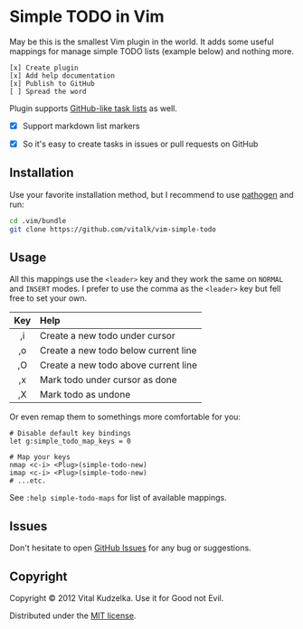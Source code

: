 # Simple TODO in Vim

May be this is the smallest Vim plugin in the world. It adds some useful
mappings for manage simple TODO lists (example below) and nothing more.

```
[x] Create plugin
[x] Add help documentation
[x] Publish to GitHub
[ ] Spread the word
```

Plugin supports [GitHub-like task lists](https://github.com/blog/1375-task-lists-in-gfm-issues-pulls-comments) as well.

- [x] Support markdown list markers
+ [x] So it's easy to create tasks in issues or pull requests on GitHub

## Installation

Use your favorite installation method, but I recommend to use
[pathogen](https://github.com/tpope/vim-pathogen) and run:

```sh
cd .vim/bundle
git clone https://github.com/vitalk/vim-simple-todo
```

## Usage

All this mappings use the `<leader>` key and they work the same on `NORMAL`
and `INSERT` modes. I prefer to use the comma as the `<leader>` key but fell
free to set your own.

| Key | Help                                 |
|:---:|:-------------------------------------|
| ,i  | Create a new todo under cursor       |
| ,o  | Create a new todo below current line |
| ,O  | Create a new todo above current line |
| ,x  | Mark todo under cursor as done       |
| ,X  | Mark todo as undone                  |

Or even remap them to somethings more comfortable for you:

```vim
# Disable default key bindings
let g:simple_todo_map_keys = 0

# Map your keys
nmap <c-i> <Plug>(simple-todo-new)
imap <c-i> <Plug>(simple-todo-new)
# ...etc.
```

See `:help simple-todo-maps` for list of available <Plug> mappings.

## Issues

Don't hesitate to open [GitHub Issues](https://github.com/vitalk/vim-simple-todo/issues) for any bug or suggestions.

## Copyright

Copyright © 2012 Vital Kudzelka. Use it for Good not Evil.

Distributed under the [MIT license](http://mit-license.org/vitalk).

